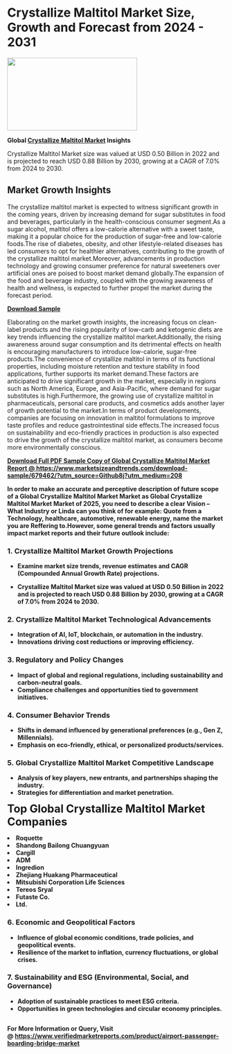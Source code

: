 <H1>Crystallize Maltitol Market Size, Growth and Forecast from 2024 - 2031</H1><img class="aligncenter size-medium wp-image-584254" src="https://thirdeyenews.in/wp-content/uploads/2024/09/Global-Market-Research-300x168.jpeg" alt="" width="300" height="168" /><p><strong>Global&nbsp;<a href="https://www.marketsizeandtrends.com/download-sample/679462/?utm_source=Github8j?utm_medium=208">Crystallize Maltitol Market</a> Insights</strong></p><p>Crystallize Maltitol Market size was valued at USD 0.50 Billion in 2022 and is projected to reach USD 0.88 Billion by 2030, growing at a CAGR of 7.0% from 2024 to 2030.</p><p><h2>Market Growth Insights</h2> <p>The crystallize maltitol market is expected to witness significant growth in the coming years, driven by increasing demand for sugar substitutes in food and beverages, particularly in the health-conscious consumer segment.As a sugar alcohol, maltitol offers a low-calorie alternative with a sweet taste, making it a popular choice for the production of sugar-free and low-calorie foods.The rise of diabetes, obesity, and other lifestyle-related diseases has led consumers to opt for healthier alternatives, contributing to the growth of the crystallize maltitol market.Moreover, advancements in production technology and growing consumer preference for natural sweeteners over artificial ones are poised to boost market demand globally.The expansion of the food and beverage industry, coupled with the growing awareness of health and wellness, is expected to further propel the market during the forecast period.</p> <p><strong><a href="sample-link.html">Download Sample</a></strong></p> <p>Elaborating on the market growth insights, the increasing focus on clean-label products and the rising popularity of low-carb and ketogenic diets are key trends influencing the crystallize maltitol market.Additionally, the rising awareness around sugar consumption and its detrimental effects on health is encouraging manufacturers to introduce low-calorie, sugar-free products.The convenience of crystallize maltitol in terms of its functional properties, including moisture retention and texture stability in food applications, further supports its market demand.These factors are anticipated to drive significant growth in the market, especially in regions such as North America, Europe, and Asia-Pacific, where demand for sugar substitutes is high.Furthermore, the growing use of crystallize maltitol in pharmaceuticals, personal care products, and cosmetics adds another layer of growth potential to the market.In terms of product developments, companies are focusing on innovation in maltitol formulations to improve taste profiles and reduce gastrointestinal side effects.The increased focus on sustainability and eco-friendly practices in production is also expected to drive the growth of the crystallize maltitol market, as consumers become more environmentally conscious.</p> <p><strong><a href="more-insights-link.html"></p><p><span class=""><strong>Download Full PDF Sample Copy of Global Crystallize Maltitol Market Report</strong> @ <a href="https://www.marketsizeandtrends.com/download-sample/679462/?utm_source=Github8j?utm_medium=208" target="_blank">https://www.marketsizeandtrends.com/download-sample/679462/?utm_source=Github8j?utm_medium=208</a></span></p><p>In order to make an accurate and perceptive description of future scope of a Global&nbsp;Crystallize Maltitol Market Market as Global&nbsp;Crystallize Maltitol Market Market of 2025, you need to describe a clear Vision &ndash; What Industry or Linda can you think of for example: Quote from a Technology, healthcare, automotive, renewable energy, name the market you are Reffering to.However, some general trends and factors usually impact market reports and their future outlook include:</p><h3>1.&nbsp;<strong>Crystallize Maltitol Market Growth Projections</strong></h3><ul><li>Examine market size trends, revenue estimates and CAGR (Compounded Annual Growth Rate) projections.</li><li><p>Crystallize Maltitol Market size was valued at USD 0.50 Billion in 2022 and is projected to reach USD 0.88 Billion by 2030, growing at a CAGR of 7.0% from 2024 to 2030.</p></li></ul><h3>2.&nbsp;<strong>Crystallize Maltitol Market Technological Advancements</strong></h3><ul><li>Integration of AI, IoT, blockchain, or automation in the industry.</li><li>Innovations driving cost reductions or improving efficiency.</li></ul><h3>3.&nbsp;<strong>Regulatory and Policy Changes</strong></h3><ul><li>Impact of global and regional regulations, including sustainability and carbon-neutral goals.</li><li>Compliance challenges and opportunities tied to government initiatives.</li></ul><h3>4.&nbsp;<strong>Consumer Behavior Trends</strong></h3><ul><li>Shifts in demand influenced by generational preferences (e.g., Gen Z, Millennials).</li><li>Emphasis on eco-friendly, ethical, or personalized products/services.</li></ul><h3>5.&nbsp;<strong>Global Crystallize Maltitol Market Competitive Landscape</strong></h3><ul><li>Analysis of key players, new entrants, and partnerships shaping the industry.</li><li>Strategies for differentiation and market penetration.</li></ul><p data-pm-slice="1 1 []"><span style="color: inherit; font-family: inherit; font-size: 25px;">Top Global Crystallize Maltitol Market Companies</span></p><div class="" data-test-id=""><p><li>Roquette</li><li> Shandong Bailong Chuangyuan</li><li> Cargill</li><li> ADM</li><li> Ingredion</li><li> Zhejiang Huakang Pharmaceutical</li><li> Mitsubishi Corporation Life Sciences</li><li> Tereos Sryal</li><li> Futaste Co.</li><li> Ltd.</li></p></div><h3>6.&nbsp;<strong>Economic and Geopolitical Factors</strong></h3><ul><li>Influence of global economic conditions, trade policies, and geopolitical events.</li><li>Resilience of the market to inflation, currency fluctuations, or global crises.</li></ul><h3>7.&nbsp;<strong>Sustainability and ESG (Environmental, Social, and Governance)</strong></h3><ul><li>Adoption of sustainable practices to meet ESG criteria.</li><li>Opportunities in green technologies and circular economy principles.</li></ul><h2><strong style="font-size: 14px;">For More Information or Query, Visit @&nbsp;</strong><a style="background-color: #ffffff; font-size: 14px;" href="https://www.marketsizeandtrends.com/report/crystallize-maltitol-market/" target="_blank">https://www.verifiedmarketreports.com/product/airport-passenger-boarding-bridge-market</a></h2>